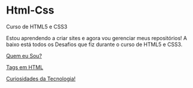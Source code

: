 # Html-Css
 Curso de HTML5 e CSS3

 Estou aprendendo a criar sites e agora vou gerenciar meus repositórios!
 A baixo está todos os Desafios que fiz durante o curso de HTML5 e CSS3.

<p><a href="https://anabeatrizst.github.io/Html-Css/Exercicios/ex09%20Desafio%205%20Capitulo%2010/">Quem eu Sou?</a></p>
<p><a href="https://anabeatrizst.github.io/Html-Css/Exercicios/ex10%20Desafio%206%20Capitulo%2010/">Tags em HTML</a></p>
<p><a href="https://anabeatrizst.github.io/Html-Css/Exercicios/ex25(Desafio%20Modulo%202)/pacote-projeto-d010/android.html">Curiosidades da Tecnologia!</a></p>